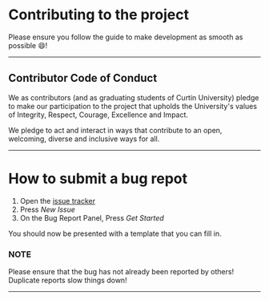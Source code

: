 # Contributing to the project
Please ensure you follow the guide to make development as smooth as possible :smile:!

---

## Contributor Code of Conduct
We as contributors (and as graduating students of Curtin University) pledge to make our participation to the project that upholds the University's values of Integrity, Respect, Courage, Excellence and Impact. 

We pledge to act and interact in ways that contribute to an open, welcoming, diverse and inclusive ways for all.

---

# How to submit a bug repot
1. Open the [issue tracker](https://github.com/FrancisVillarba/2020-Curtin-DPD-GradShow/issues)
2. Press *New Issue*
3. On the Bug Report Panel, Press *Get Started*

You should now be presented with a template that you can fill in.

### NOTE ###
Please ensure that the bug has not already been reported by others! Duplicate reports slow things down!

---


